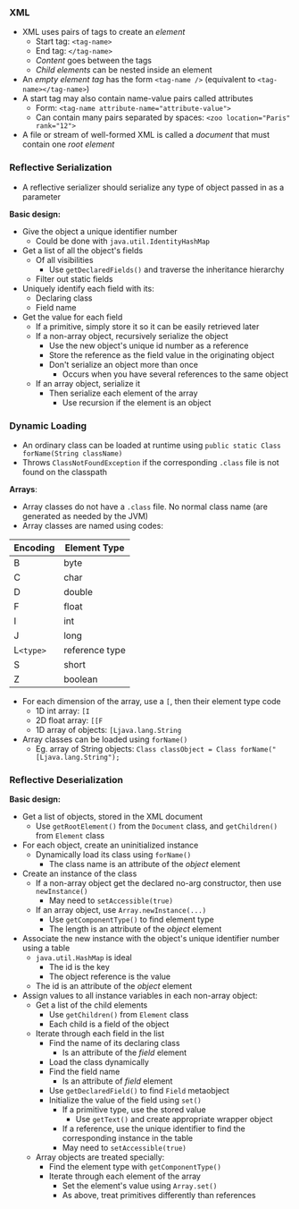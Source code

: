 ### XML
 - XML uses pairs of tags to create an *element*
	 - Start tag: `<tag-name>`
	 - End tag: `</tag-name>`
	 - *Content* goes between the tags
	 - *Child elements* can be nested inside an element
 - An *empty element tag* has the form `<tag-name />` (equivalent to `<tag-name></tag-name>`)
 - A start tag may also contain name-value pairs called attributes
	 - Form: `<tag-name attribute-name="attribute-value">`
	 - Can contain many pairs separated by spaces: `<zoo location="Paris" rank="12">`
 - A file or stream of well-formed XML is called a *document* that must contain one *root element*

### Reflective Serialization
 - A reflective serializer should serialize any type of object passed in as a parameter

**Basic design:**
 - Give the object a unique identifier number
	 - Could be done with `java.util.IdentityHashMap`
 - Get a list of all the object's fields
	 - Of all visibilities
		 - Use `getDeclaredFields()` and traverse the inheritance hierarchy
	 - Filter out static fields
 - Uniquely identify each field with its:
	 - Declaring class
	 - Field name
 - Get the value for each field
	 - If a primitive, simply store it so it can be easily retrieved later
	 - If a non-array object, recursively serialize the object
		 - Use the new object's unique id number as a reference
		 - Store the reference as the field value in the originating object
		 - Don't serialize an object more than once
			 - Occurs when you have several references to the same object
	 - If an array object, serialize it
		 - Then serialize each element of the array
			 - Use recursion if the element is an object

### Dynamic Loading
 - An ordinary class can be loaded at runtime using `public static Class forName(String className)`
 - Throws `ClassNotFoundException` if the corresponding `.class` file is not found on the classpath

**Arrays**:
 - Array classes do not have a `.class` file. No normal class name (are generated as needed by the JVM)
 - Array classes are named using codes:

|Encoding|Element Type|
|---|---|
|B|byte|
|C|char|
|D|double|
|F|float|
|I|int|
|J|long|
|L`<type>`|reference type|
|S|short|
|Z|boolean|
 - For each dimension of the array, use a `[`, then their element type code
	 - 1D int array: `[I`
	 - 2D float array: `[[F`
	 - 1D array of objects: `[Ljava.lang.String`
 - Array classes can be loaded using `forName()`
	 - Eg. array of String objects:
	   `Class classObject = Class forName("[Ljava.lang.String");`

### Reflective Deserialization
**Basic design:**
 - Get a list of objects, stored in the XML document
	 - Use `getRootElement()` from the `Document` class, and `getChildren()` from `Element` class
 - For each object, create an uninitialized instance
	 - Dynamically load its class using `forName()`
		 - The class name is an attribute of the *object* element
 - Create an instance of the class
	 - If a non-array object get the declared no-arg constructor, then use `newInstance()`
		 - May need to `setAccessible(true)`
	 - If an array object, use `Array.newInstance(...)`
		 - Use `getComponentType()` to find element type
		 - The length is an attribute of the *object* element
 - Associate the new instance with the object's unique identifier number using a table
	 - `java.util.HashMap` is ideal
		 - The id is the key
		 - The object reference is the value
	 - The id is an attribute of the *object* element
 - Assign values to all instance variables in each non-array object:
	 - Get a list of the child elements
		 - Use `getChildren()` from `Element` class
		 - Each child is a field of the object
	 - Iterate through each field in the list
		 - Find the name of its declaring class
			 - Is an attribute of the *field* element
		 - Load the class dynamically
		 - Find the field name
			 - Is an attribute of *field* element
		 - Use `getDeclaredField()` to find `Field` metaobject
		 - Initialize the value of the field using `set()`
			 - If a primitive type, use the stored value
				 - Use `getText()` and create appropriate wrapper object
			 - If a reference, use the unique identifier to find the corresponding instance in the table
			 - May need to `setAccessible(true)`
	 - Array objects are treated specially:
		 - Find the element type with `getComponentType()`
		 - Iterate through each element of the array
			 - Set the element's value using `Array.set()`
			 - As above, treat primitives differently than references
